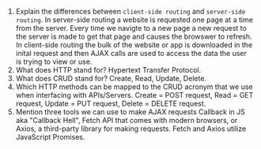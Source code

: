 1.  Explain the differences between `client-side routing` and `server-side routing`.
    In server-side routing a website is requested one page at a time from the server. Every time we navigte to a new page a new request to the server is made to get that page and causes the browswer to refresh. In client-side routing the bulk of the website or app is downloaded in the inital request and then AJAX calls are used to access the data the user is trying to view or use.
2.  What does HTTP stand for?
    Hypertext Transfer Protocol.
3.  What does CRUD stand for?
    Create, Read, Update, Delete.
4.  Which HTTP methods can be mapped to the CRUD acronym that we use when interfacing with APIs/Servers.
    Create = POST request, Read = GET request, Update = PUT request, Delete = DELETE request.
5.  Mention three tools we can use to make AJAX requests
    Callback in JS aka "Callback Hell", Fetch API that comes with modern browsers, or Axios, a third-party library for making requests. Fetch and Axios utilize JavaScript Promises.
